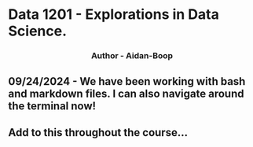 # Data 1201 - Explorations in Data Science.
<h3 align="center">Author - Aidan-Boop</h3>

## 09/24/2024 - We have been working with bash and markdown files. I can also navigate around the terminal now! 
##
## Add to this throughout the course…

